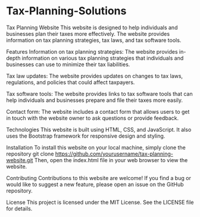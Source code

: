 # Tax-Planning-Solutions
Tax Planning Website
This website is designed to help individuals and businesses plan their taxes more effectively. The website provides information on tax planning strategies, tax laws, and tax software tools.

Features
Information on tax planning strategies: The website provides in-depth information on various tax planning strategies that individuals and businesses can use to minimize their tax liabilities.

Tax law updates: The website provides updates on changes to tax laws, regulations, and policies that could affect taxpayers.

Tax software tools: The website provides links to tax software tools that can help individuals and businesses prepare and file their taxes more easily.

Contact form: The website includes a contact form that allows users to get in touch with the website owner to ask questions or provide feedback.

Technologies
This website is built using HTML, CSS, and JavaScript. It also uses the Bootstrap framework for responsive design and styling.

Installation
To install this website on your local machine, simply clone the repository
git clone https://github.com/yourusername/tax-planning-website.git
Then, open the index.html file in your web browser to view the website.

Contributing
Contributions to this website are welcome! If you find a bug or would like to suggest a new feature, please open an issue on the GitHub repository.

License
This project is licensed under the MIT License. See the LICENSE file for details.
